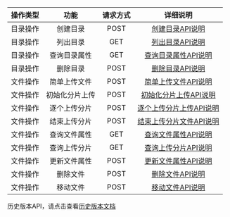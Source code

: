 

| 操作类型 |    功能     | 请求方式 |        详细说明         |
| :--: | :-------: | :--: | :-----------------: |
| 目录操作 |   创建目录    | POST |   [创建目录API说明](/doc/api/435/6061)    |
| 目录操作 |   列出目录    | GET  |   [列出目录API说明](/doc/api/435/6062)    |
| 目录操作 |   查询目录属性   | GET  | [查询目录属性API说明](/doc/api/435/6063)   |
| 目录操作 |   删除目录    | POST |    [删除目录API说明](/doc/api/435/6064)    |
| 文件操作 |   简单上传文件   | POST |  [简单上传文件API说明](/doc/api/435/6066)   |
| 文件操作 |   初始化分片上传  | POST |  [初始化分片上传API说明](/doc/api/435/6067)   |
| 文件操作 |   逐个上传分片   | POST |  [逐个上传分片上传API说明](/doc/api/435/6068)   |
| 文件操作 |   结束上传分片 | POST | [结束上传分片文件API说明](/doc/api/435/6074) |
| 文件操作 |   查询文件属性   | GET  |  [查询文件属性API说明](/doc/api/435/6069)   |
| 文件操作 |   查询上传分片   | GET  |  [查询上传分片API说明](/doc/api/435/6070)   |
| 文件操作 |   更新文件属性   | POST |  [更新文件属性API说明](/doc/api/435/6072)   |
| 文件操作 |   删除文件    | POST |   [删除文件API说明](//doc/api/435/6073)    |
| 文件操作 |   移动文件    | POST |   [移动文件API说明](///doc/api/435/6730)    |
历史版本API，请点击查看[历史版本文档](www.qcloud.com/document/product/430)
